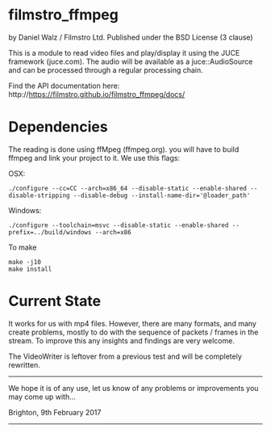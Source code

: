
filmstro_ffmpeg
===============

by Daniel Walz / Filmstro Ltd.
Published under the BSD License (3 clause)

This is a module to read video files and play/display it using the JUCE 
framework (juce.com). The audio will be available as a juce::AudioSource and 
can be processed through a regular processing chain.

Find the API documentation here: http://https://filmstro.github.io/filmstro_ffmpeg/docs/

Dependencies
============

The reading is done using ffMpeg (ffmpeg.org). you will have to build ffmpeg
and link your project to it. We use this flags:

OSX:

    ./configure --cc=CC --arch=x86_64 --disable-static --enable-shared --disable-stripping --disable-debug --install-name-dir='@loader_path'

Windows:

    ./configure --toolchain=msvc --disable-static --enable-shared --prefix=../build/windows --arch=x86 

To make

    make -j10
    make install


Current State
=============

It works for us with mp4 files. However, there are many formats, and many create
problems, mostly to do with the sequence of packets / frames in the stream. To
improve this any insights and findings are very welcome.

The VideoWriter is leftover from a previous test and will be completely rewritten.

********************************************************************************

We hope it is of any use, let us know of any problems or improvements you may 
come up with...

Brighton, 9th February 2017

********************************************************************************
